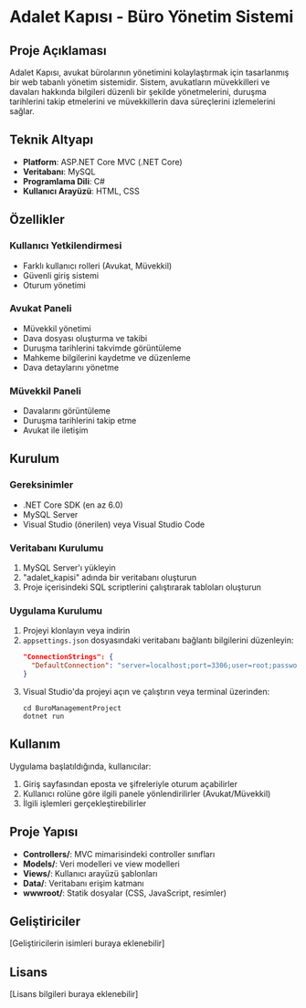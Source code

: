 # Adalet Kapısı - Büro Yönetim Sistemi

## Proje Açıklaması
Adalet Kapısı, avukat bürolarının yönetimini kolaylaştırmak için tasarlanmış bir web tabanlı yönetim sistemidir. Sistem, avukatların müvekkilleri ve davaları hakkında bilgileri düzenli bir şekilde yönetmelerini, duruşma tarihlerini takip etmelerini ve müvekkillerin dava süreçlerini izlemelerini sağlar.

## Teknik Altyapı
- **Platform**: ASP.NET Core MVC (.NET Core)
- **Veritabanı**: MySQL
- **Programlama Dili**: C#
- **Kullanıcı Arayüzü**: HTML, CSS

## Özellikler

### Kullanıcı Yetkilendirmesi
- Farklı kullanıcı rolleri (Avukat, Müvekkil)
- Güvenli giriş sistemi
- Oturum yönetimi

### Avukat Paneli
- Müvekkil yönetimi
- Dava dosyası oluşturma ve takibi
- Duruşma tarihlerini takvimde görüntüleme
- Mahkeme bilgilerini kaydetme ve düzenleme
- Dava detaylarını yönetme

### Müvekkil Paneli
- Davalarını görüntüleme
- Duruşma tarihlerini takip etme
- Avukat ile iletişim

## Kurulum

### Gereksinimler
- .NET Core SDK (en az 6.0)
- MySQL Server
- Visual Studio (önerilen) veya Visual Studio Code

### Veritabanı Kurulumu
1. MySQL Server'ı yükleyin
2. "adalet_kapisi" adında bir veritabanı oluşturun
3. Proje içerisindeki SQL scriptlerini çalıştırarak tabloları oluşturun

### Uygulama Kurulumu
1. Projeyi klonlayın veya indirin
2. `appsettings.json` dosyasındaki veritabanı bağlantı bilgilerini düzenleyin:
   ```json
   "ConnectionStrings": {
     "DefaultConnection": "server=localhost;port=3306;user=root;password=root;database=adalet_kapisi;"
   }
   ```
3. Visual Studio'da projeyi açın ve çalıştırın veya terminal üzerinden:
   ```
   cd BuroManagementProject
   dotnet run
   ```

## Kullanım
Uygulama başlatıldığında, kullanıcılar:
1. Giriş sayfasından eposta ve şifreleriyle oturum açabilirler
2. Kullanıcı rolüne göre ilgili panele yönlendirilirler (Avukat/Müvekkil)
3. İlgili işlemleri gerçekleştirebilirler

## Proje Yapısı
- **Controllers/**: MVC mimarisindeki controller sınıfları
- **Models/**: Veri modelleri ve view modelleri
- **Views/**: Kullanıcı arayüzü şablonları
- **Data/**: Veritabanı erişim katmanı
- **wwwroot/**: Statik dosyalar (CSS, JavaScript, resimler)

## Geliştiriciler
[Geliştiricilerin isimleri buraya eklenebilir]

## Lisans
[Lisans bilgileri buraya eklenebilir] 